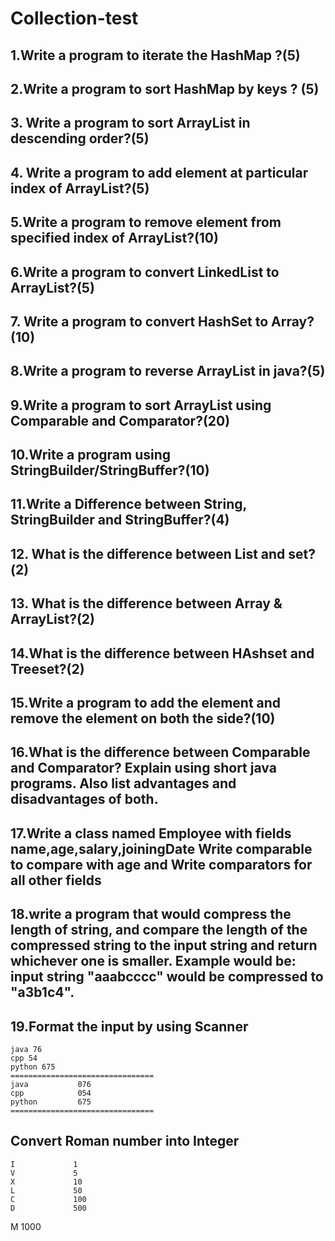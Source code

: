 # Collection-test
## 1.Write a program to iterate the HashMap ?(5)
## 2.Write a program to sort HashMap by keys ? (5)
## 3. Write a program to sort ArrayList in descending order?(5) 
## 4. Write a program to add element at particular index of ArrayList?(5)
## 5.Write a program to remove element from specified index of ArrayList?(10)
## 6.Write a program to convert LinkedList to ArrayList?(5)
## 7. Write a program to convert HashSet to Array? (10)
## 8.Write a program to reverse ArrayList in java?(5)
## 9.Write a program to sort ArrayList using Comparable and Comparator?(20) 
## 10.Write a program using StringBuilder/StringBuffer?(10)
## 11.Write a Difference between String, StringBuilder and StringBuffer?(4)
## 12. What is the difference between List and set?(2)
## 13. What is the difference between Array & ArrayList?(2) 
## 14.What is the difference between HAshset and Treeset?(2)
## 15.Write a program to add the element and remove the element on both the side?(10)
## 16.What is the difference between Comparable and Comparator? Explain using short java programs. Also list advantages and disadvantages of both.
## 17.Write a class named Employee with fields name,age,salary,joiningDate Write comparable to compare with age and Write comparators for all other fields
## 18.write a program that would compress the length of string, and compare the length of the compressed string to the input string and return whichever one is smaller. Example would be: input string "aaabcccc" would be compressed to "a3b1c4".
## 19.Format the input by using Scanner 
```
java 76
cpp 54
python 675
================================
java           076
cpp            054
python         675
================================
```
## Convert Roman number into Integer 
```Symbol       Value
I             1
V             5
X             10
L             50
C             100
D             500
```
M             1000

